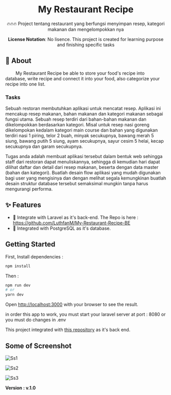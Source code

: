 <h1 align="center">My Restaurant Recipe</h1>

<div align="center">

🔥🔥🔥 Project tentang restaurant yang berfungsi menyimpan resep, kategori makanan dan mengelompokkan nya

**License Notation**: No lisence. This project is created for learning purpose and finishing specific tasks
</div>

## 📖 About
&emsp; &emsp;My Restaurant Recipe be able to store your food's recipe into database, write recipe and connect it into your food, also categorize your recipe into one list.

### Tasks
Sebuah restoran membutuhkan aplikasi untuk mencatat resep. Aplikasi ini mencakup resep makanan, bahan makanan dan kategori makanan sebagai fungsi utama. Sebuah resep terdiri dari bahan-bahan makanan dan dikelompokkan berdasarkan kategori. Misal untuk resep nasi goreng dikelompokan kedalam kategori main course dan bahan yang digunakan terdiri nasi 1 piring, telor 2 buah, minyak secukupnya, bawang merah 5 siung, bawang putih 5 siung, ayam secukupnya, sayur cesim 5 helai, kecap secukupnya dan garam secukupnya.

Tugas anda adalah membuat aplikasi tersebut dalam bentuk web sehingga staff dari restoran dapat menuliskannya, sehingga di kemudian hari dapat dilihat daftar dan detail dari resep makanan, beserta dengan data master (bahan dan kategori). Buatlah desain flow aplikasi yang mudah digunakan bagi user yang mengisinya dan dengan melihat segala kemungkinan buatlah desain struktur database tersebut semaksimal mungkin tanpa harus mengurangi performa.

## ✨ Features
- 🌈 Integrate with Laravel as it's back-end. The Repo is here : https://github.com/LuthfanM/My-Restaurant-Recipe-BE
-  Integrated with PostgreSQL as it's database.

## Getting Started

First, Install dependencies :

```bash
npm install
```

Then :
```bash
npm run dev
# or
yarn dev
```

Open [http://localhost:3000](http://localhost:3000) with your browser to see the result.

in order this app to work, you must start your laravel server at port : 8080 or you must do changes in .env

This project integrated with <a href="https://github.com/LuthfanM/My-Restaurant-Recipe-BE">this repository</a> as it's back end.

## Some of Screenshot

![Ss1](https://imgur.com/7kYBtgC)

![Ss2](https://imgur.com/09mr1ws)

![Ss3](https://imgur.com/GRacf0K)


<b>Version : v.1.0</b>

